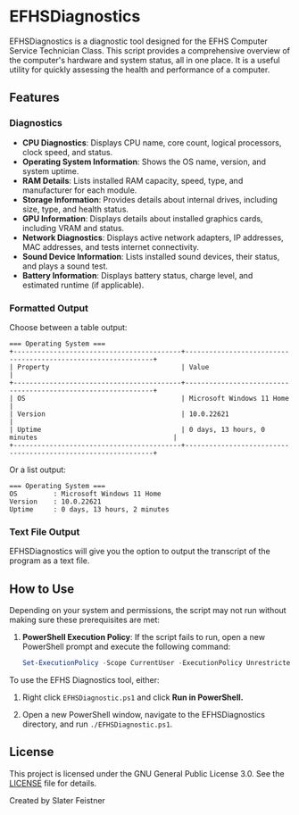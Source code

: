 # EFHSDiagnostics

EFHSDiagnostics is a diagnostic tool designed for the EFHS Computer Service Technician Class. This script provides a comprehensive overview of the computer's hardware and system status, all in one place. It is a useful utility for quickly assessing the health and performance of a computer.

## Features
### Diagnostics
   - **CPU Diagnostics**: Displays CPU name, core count, logical processors, clock speed, and status.
   - **Operating System Information**: Shows the OS name, version, and system uptime.
   - **RAM Details**: Lists installed RAM capacity, speed, type, and manufacturer for each module.
   - **Storage Information**: Provides details about internal drives, including size, type, and health status.
   - **GPU Information**: Displays details about installed graphics cards, including VRAM and status.
   - **Network Diagnostics**: Displays active network adapters, IP addresses, MAC addresses, and tests internet connectivity.
   - **Sound Device Information**: Lists installed sound devices, their status, and plays a sound test.
   - **Battery Information**: Displays battery status, charge level, and estimated runtime (if applicable).

### Formatted Output
Choose between a table output:
   ```
   === Operating System ===
+------------------------------------------+--------------------------------------------------------------+
| Property                                 | Value                                                        |
+------------------------------------------+--------------------------------------------------------------+
| OS                                       | Microsoft Windows 11 Home                                    |
| Version                                  | 10.0.22621                                                   |
| Uptime                                   | 0 days, 13 hours, 0 minutes                                  |
+------------------------------------------+--------------------------------------------------------------+
   ```
Or a list output:
   ```
=== Operating System ===
OS         : Microsoft Windows 11 Home
Version    : 10.0.22621
Uptime     : 0 days, 13 hours, 2 minutes
   ```

### Text File Output
EFHSDiagnostics will give you the option to output the transcript of the program as a text file.

## How to Use
Depending on your system and permissions, the script may not run without making sure these prerequisites are met:

1. **PowerShell Execution Policy**: If the script fails to run, open a new PowerShell prompt and execute the following command:
   ```powershell
   Set-ExecutionPolicy -Scope CurrentUser -ExecutionPolicy Unrestricted -Force
   ```

To use the EFHS Diagnostics tool, either:
1. Right click `EFHSDiagnostic.ps1` and click **Run in PowerShell.**

2. Open a new PowerShell window, navigate to the EFHSDiagnostics directory, and run `./EFHSDiagnostic.ps1`.

## License
This project is licensed under the GNU General Public License 3.0. See the [LICENSE](https://github.com/PossiblySlater/EFHSDiagnostics/blob/main/LICENSE) file for details.

Created by Slater Feistner

